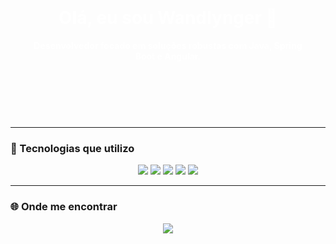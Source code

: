 <!-- Simulando background com HTML + estilo embutido -->

<div align="center" style="background-image: url('https://images7.alphacoders.com/137/thumb-1920-1370159.png'); background-size: cover; background-position: center; padding: 60px 20px; border-radius: 12px; color: white;">

  <h1>Olá, eu sou Wandlynger 👋</h1>

  <p><strong>Desenvolvedor focado em soluções robustas com Java, Spring Boot e Angular.</strong></p>

</div>

<br/>

---

### 💼 Tecnologias que utilizo

<p align="center">
  <img src="https://img.shields.io/badge/Java-ED8B00?style=for-the-badge&logo=java&logoColor=white" />
  <img src="https://img.shields.io/badge/Spring_Boot-6DB33F?style=for-the-badge&logo=spring-boot&logoColor=white" />
  <img src="https://img.shields.io/badge/Angular-DD0031?style=for-the-badge&logo=angular&logoColor=white" />
  <img src="https://img.shields.io/badge/TypeScript-3178C6?style=for-the-badge&logo=typescript&logoColor=white" />
  <img src="https://img.shields.io/badge/JavaScript-F7DF1E?style=for-the-badge&logo=javascript&logoColor=black" />
</p>

---

### 🌐 Onde me encontrar

<p align="center">
  <a href="https://www.linkedin.com/in/wandlynger-oliveira-9b003b22b/" target="_blank">
    <img src="https://img.shields.io/badge/LinkedIn-%230077B5.svg?style=for-the-badge&logo=linkedin&logoColor=white" />
  </a>
</p>
